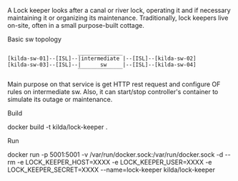 A Lock keeper looks after a canal or river lock, operating it and if 
necessary maintaining it or organizing its maintenance. Traditionally, 
lock keepers live on-site, often in a small purpose-built cottage.

Basic sw topology

```
                      ______________
[kilda-sw-01]--[ISL]--|intermediate |--[ISL]--[kilda-sw-02]
[kilda-sw-03]--[ISL]--|      sw     |--[ISL]--[kilda-sw-04]
                      ‾‾‾‾‾‾‾‾‾‾‾‾‾‾
```                      

Main purpose on that service is get HTTP rest request and configure OF 
rules on intermediate sw.
Also, it can start/stop controller's container to simulate its outage or maintenance.

Build

docker build -t kilda/lock-keeper .

Run

docker run -p 5001:5001 -v /var/run/docker.sock:/var/run/docker.sock -d --rm -e 
LOCK_KEEPER_HOST=XXXX -e LOCK_KEEPER_USER=XXXX -e LOCK_KEEPER_SECRET=XXXX 
--name=lock-keeper kilda/lock-keeper
